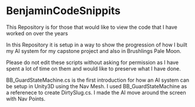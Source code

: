 # BenjaminCodeSnippits
This Repository is for those that would like to view the code that I have worked on over the years

In this Repository it is setup in a way to show the progression of how I built my AI system for my capstone project and also in Brushlings Pale Moon.

Please do not edit these scripts without asking for permission as I have spent a lot of time on them and would like to preserve what I have done.

BB_GuardStateMachine.cs is the first introduction for how an AI system can be setup in Unity3D using the Nav Mesh.  I used BB_GuardStateMachine as a referenece to create DirtySlug.cs.  I made the AI move around the screen with Nav Points.


